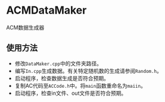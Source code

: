 # ACMDataMaker
ACM数据生成器
## 使用方法
+ 修改`DataMaker.cpp`中的文件夹路径。
+ 编写`In.cpp`生成数据。有关特定随机数的生成请参阅`Random.h`。
+ 启动程序，检查数据生成是否符合预期。
+ 复制AC代码至`ACCode.h`中。将`main`函数重命名为`maiin`。
+ 启动程序，检查in文件、out文件是否符合预期。